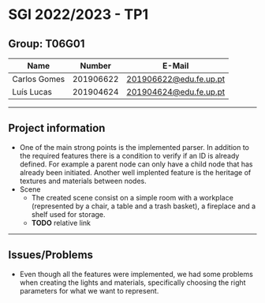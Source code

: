 # SGI 2022/2023 - TP1

## Group: T06G01

| Name             | Number    | E-Mail             |
| ---------------- | --------- | ------------------ |
| Carlos Gomes         | 201906622 | 201906622@edu.fe.up.pt|
| Luís Lucas         | 201904624 |   201904624@edu.fe.up.pt              |

----
## Project information

-  One of the main strong points is the implemented parser. In addition to the required features there is a condition to verify if an ID is already defined. For example a parent node can only have a child node that has already been initiated. Another well implented feature is the heritage of textures and materials between nodes.
- Scene
  - The created scene consist on a simple room with a workplace (represented by a chair, a table and a trash basket), a fireplace and a shelf used for storage.
  - **TODO** relative link
----
## Issues/Problems

- Even though all the features were implemented, we had some problems when creating the lights and materials, specifically choosing the right parameters for what we want to represent.
